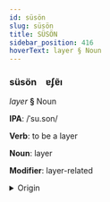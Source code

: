 ```yaml
---
id: süsön
slug: süsön
title: SÜSÖN
sidebar_position: 416
hoverText: layer § Noun
---
```


### süsön&emsp;<span kind="abugida">ɐʄɐ̃ı</span>

*layer* **§** Noun

**IPA**: /ˈsu.son/

**Verb**: to be a layer

**Noun**: layer

**Modifier**: layer-related

<details>
    <summary>Origin</summary>
    Tagalog susón [sʊˈson]<br/>
    <em>Austronesian Language Family</em>
</details>